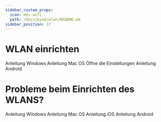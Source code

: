 ```yaml
---
sidebar_custom_props:
  icon: mdi-wifi
  path: /docs/byod/wlan/README.md
sidebar_position: 17
---
```


# WLAN einrichten

<Tabs>
  <TabItem value="win" label="Windows">
    Anleitung Windows
  </TabItem>
  <TabItem value="osx" label="Mac OS">
    Anleitung Mac OS
  </TabItem>
  <TabItem value="ios" label="iOS">
    Öffne die Einstellungen


  </TabItem>
  <TabItem value="android" label="Android">
    Anleitung Android
  </TabItem>
</Tabs>


# Probleme beim Einrichten des WLANS?

<Tabs>
  <TabItem value="win" label="Windows">
    Anleitung Windows
  </TabItem>
  <TabItem value="osx" label="Mac OS">
    Anleitung Mac OS
  </TabItem>
  <TabItem value="ios" label="iOS">
    Anleitung iOS
  </TabItem>
  <TabItem value="android" label="Android">
    Anleitung Android
  </TabItem>
</Tabs>